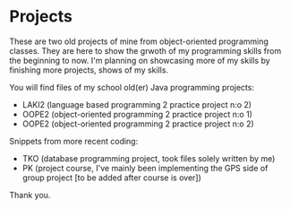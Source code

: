 # Projects

These are two old projects of mine from object-oriented programming classes. They are here to show the grwoth of my programming skills from the beginning to now. I'm planning on showcasing more of my skills by finishing more projects, shows of my skills.

You will find files of my school old(er) Java programming projects:

- LAKI2 (language based programming 2 practice project n:o 2)
- OOPE2 (object-oriented programming 2 practice project n:o 1)
- OOPE2 (object-oriented programming 2 practice project n:o 2)

Snippets from more recent coding:

- TKO (database programming project, took files solely written by me)
- PK (project course, I've mainly been implementing the GPS side of group project [to be added after course is over])

Thank you.
